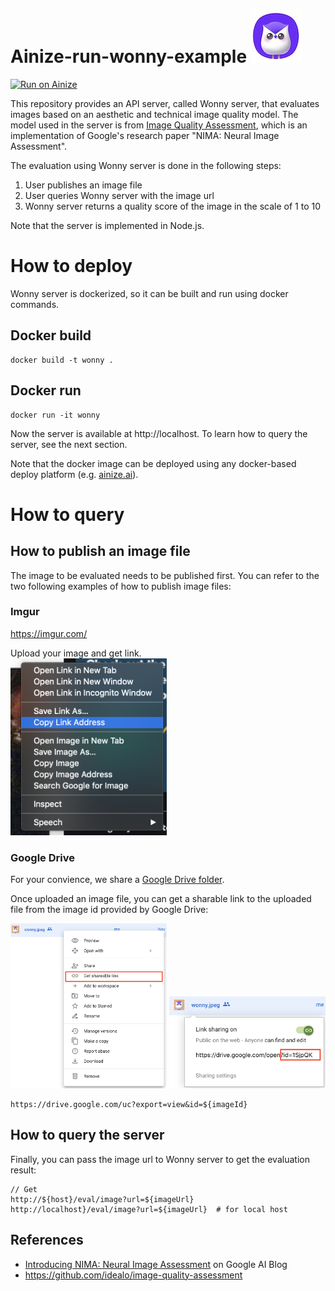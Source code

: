 # Ainize-run-wonny-example ![alt text](/images/wonny.jpeg) 

[![Run on Ainize](https://www.ainize.ai/static/images/run_on_ainize_button.svg)](https://ainize.web.app/redirect?git_repo=github.com/ainize-team/ainize-run-wonny-example)

This repository provides an API server, called Wonny server, that evaluates images based on an aesthetic and technical image quality model. The model used in the server is from [Image Quality Assessment](https://github.com/idealo/image-quality-assessment), which is an implementation of Google's research paper "NIMA: Neural Image Assessment". 

The evaluation using Wonny server is done in the following steps:
1. User publishes an image file
2. User queries Wonny server with the image url
3. Wonny server returns a quality score of the image in the scale of 1 to 10

Note that the server is implemented in Node.js.

# How to deploy

Wonny server is dockerized, so it can be built and run using docker commands.

## Docker build
```
docker build -t wonny .
```

## Docker run 
```
docker run -it wonny
```
Now the server is available at http://localhost. To learn how to query the server, see the next section.

Note that the docker image can be deployed using any docker-based deploy platform (e.g. [ainize.ai](https://ainize.ai)).

# How to query

## How to publish an image file

The image to be evaluated needs to be published first. You can refer to the two following examples of how to publish image files: 

### Imgur

https://imgur.com/

Upload your image and get link.  
<img src="/images/imgur.png" width="250" />  

### Google Drive 

For your convience, we share a [Google Drive folder](https://drive.google.com/drive/folders/1Ou30F1YEa0Wnh6V1gPjSwmxNmobqe_X2). 

Once uploaded an image file, you can get a sharable link to the uploaded file from the image id provided by Google Drive:

<img src="/images/gdrive.png" width="250" />
<img src="/images/gdrive2.png" width="250" />

```
https://drive.google.com/uc?export=view&id=${imageId}
```

## How to query the server

Finally, you can pass the image url to Wonny server to get the evaluation result:
```
// Get
http://${host}/eval/image?url=${imageUrl}
http://localhost}/eval/image?url=${imageUrl}  # for local host

```

## References
* [Introducing NIMA: Neural Image Assessment](https://ai.googleblog.com/2017/12/introducing-nima-neural-image-assessment.html) on Google AI Blog
* https://github.com/idealo/image-quality-assessment
